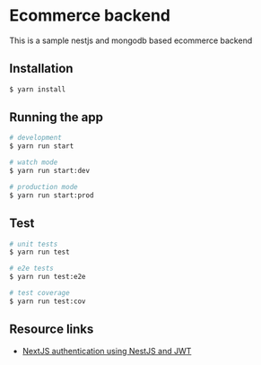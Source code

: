 # Ecommerce backend

This is a sample nestjs and mongodb based ecommerce backend

## Installation

```bash
$ yarn install
```

## Running the app

```bash
# development
$ yarn run start

# watch mode
$ yarn run start:dev

# production mode
$ yarn run start:prod
```

## Test

```bash
# unit tests
$ yarn run test

# e2e tests
$ yarn run test:e2e

# test coverage
$ yarn run test:cov
```

## Resource links

- [NextJS authentication using NestJS and JWT](https://www.youtube.com/watch?v=khNwrFJ-Xqs)
